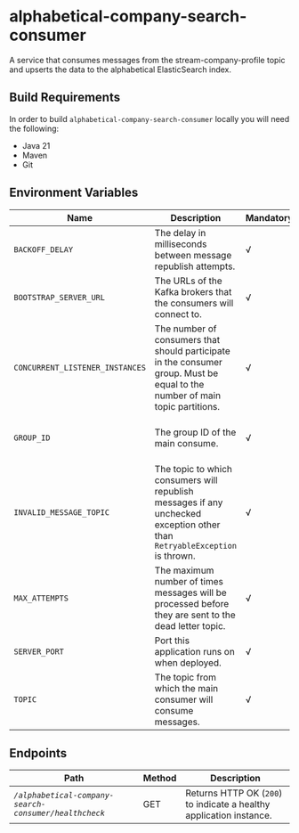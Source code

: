 # alphabetical-company-search-consumer
A service that consumes messages from the stream-company-profile topic and upserts the data to the alphabetical ElasticSearch index.

## Build Requirements

In order to build `alphabetical-company-search-consumer` locally you will need the following:

- Java 21
- Maven
- Git

## Environment Variables

| Name                            | Description                                                                                                                  | Mandatory | Default | Example                                      |
|---------------------------------|------------------------------------------------------------------------------------------------------------------------------|-----------|---------|----------------------------------------------|
| `BACKOFF_DELAY`                 | The delay in milliseconds between message republish attempts.                                                                | √         | N/A     | `30000`                                      |
| `BOOTSTRAP_SERVER_URL`          | The URLs of the Kafka brokers that the consumers will connect to.                                                            | √         | N/A     | `kafka:9092`                                 |
| `CONCURRENT_LISTENER_INSTANCES` | The number of consumers that should participate in the consumer group. Must be equal to the number of main topic partitions. | √         | N/A     | `1`                                          |
| `GROUP_ID`                      | The group ID of the main consume.                                                                                            | √         | N/A     | `alphabetical-company-search-consumer-group` |
| `INVALID_MESSAGE_TOPIC`         | The topic to which consumers will republish messages if any unchecked exception other than `RetryableException` is thrown.   | √         | N/A     | `stream-company-profile-invalid`             |
| `MAX_ATTEMPTS`                  | The maximum number of times messages will be processed before they are sent to the dead letter topic.                        | √         | N/A     | `4`                                          |
| `SERVER_PORT`                   | Port this application runs on when deployed.                                                                                 | √         | N/A     | `18639`                                      |
| `TOPIC`                         | The topic from which the main consumer will consume messages.                                                                | √         | N/A     | `stream-company-profile`                     |

## Endpoints

| Path                                                  | Method | Description                                                         |
|-------------------------------------------------------|--------|---------------------------------------------------------------------|
| *`/alphabetical-company-search-consumer/healthcheck`* | GET    | Returns HTTP OK (`200`) to indicate a healthy application instance. |

